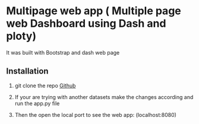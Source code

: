 # Multipage web app ( Multiple page web Dashboard using Dash and ploty)

It was built with Bootstrap and dash web page 

## Installation 

1. git clone the repo [Github](https://gitlab.com/raviteja.kurva/multipage_dashboard_app.git)

2. If your are trying with another datasets make the changes according and run the app.py file 

3. Then the open the local port to see the web app: (localhost:8080)
